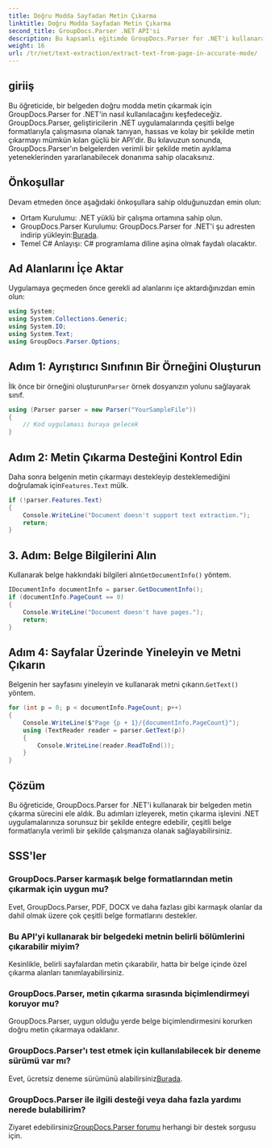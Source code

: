 ```yaml
---
title: Doğru Modda Sayfadan Metin Çıkarma
linktitle: Doğru Modda Sayfadan Metin Çıkarma
second_title: GroupDocs.Parser .NET API'si
description: Bu kapsamlı eğitimde GroupDocs.Parser for .NET'i kullanarak belgelerden metni doğru bir şekilde nasıl çıkaracağınızı öğrenin.
weight: 16
url: /tr/net/text-extraction/extract-text-from-page-in-accurate-mode/
---
```

## giriiş
Bu öğreticide, bir belgeden doğru modda metin çıkarmak için GroupDocs.Parser for .NET'in nasıl kullanılacağını keşfedeceğiz. GroupDocs.Parser, geliştiricilerin .NET uygulamalarında çeşitli belge formatlarıyla çalışmasına olanak tanıyan, hassas ve kolay bir şekilde metin çıkarmayı mümkün kılan güçlü bir API'dir. Bu kılavuzun sonunda, GroupDocs.Parser'ın belgelerden verimli bir şekilde metin ayıklama yeteneklerinden yararlanabilecek donanıma sahip olacaksınız.
## Önkoşullar
Devam etmeden önce aşağıdaki önkoşullara sahip olduğunuzdan emin olun:
- Ortam Kurulumu: .NET yüklü bir çalışma ortamına sahip olun.
-  GroupDocs.Parser Kurulumu: GroupDocs.Parser for .NET'i şu adresten indirip yükleyin:[Burada](https://releases.groupdocs.com/parser/net/).
- Temel C# Anlayışı: C# programlama diline aşina olmak faydalı olacaktır.
## Ad Alanlarını İçe Aktar
Uygulamaya geçmeden önce gerekli ad alanlarını içe aktardığınızdan emin olun:
```csharp
using System;
using System.Collections.Generic;
using System.IO;
using System.Text;
using GroupDocs.Parser.Options;
```
## Adım 1: Ayrıştırıcı Sınıfının Bir Örneğini Oluşturun
 İlk önce bir örneğini oluşturun`Parser` örnek dosyanızın yolunu sağlayarak sınıf.
```csharp
using (Parser parser = new Parser("YourSampleFile"))
{
    // Kod uygulaması buraya gelecek
}
```
## Adım 2: Metin Çıkarma Desteğini Kontrol Edin
 Daha sonra belgenin metin çıkarmayı destekleyip desteklemediğini doğrulamak için`Features.Text` mülk.
```csharp
if (!parser.Features.Text)
{
    Console.WriteLine("Document doesn't support text extraction.");
    return;
}
```
## 3. Adım: Belge Bilgilerini Alın
 Kullanarak belge hakkındaki bilgileri alın`GetDocumentInfo()` yöntem.
```csharp
IDocumentInfo documentInfo = parser.GetDocumentInfo();
if (documentInfo.PageCount == 0)
{
    Console.WriteLine("Document doesn't have pages.");
    return;
}
```
## Adım 4: Sayfalar Üzerinde Yineleyin ve Metni Çıkarın
 Belgenin her sayfasını yineleyin ve kullanarak metni çıkarın.`GetText()` yöntem.
```csharp
for (int p = 0; p < documentInfo.PageCount; p++)
{
    Console.WriteLine($"Page {p + 1}/{documentInfo.PageCount}");
    using (TextReader reader = parser.GetText(p))
    {
        Console.WriteLine(reader.ReadToEnd());
    }
}
```
## Çözüm
Bu öğreticide, GroupDocs.Parser for .NET'i kullanarak bir belgeden metin çıkarma sürecini ele aldık. Bu adımları izleyerek, metin çıkarma işlevini .NET uygulamalarınıza sorunsuz bir şekilde entegre edebilir, çeşitli belge formatlarıyla verimli bir şekilde çalışmanıza olanak sağlayabilirsiniz.

## SSS'ler
### GroupDocs.Parser karmaşık belge formatlarından metin çıkarmak için uygun mu?
Evet, GroupDocs.Parser, PDF, DOCX ve daha fazlası gibi karmaşık olanlar da dahil olmak üzere çok çeşitli belge formatlarını destekler.
### Bu API'yi kullanarak bir belgedeki metnin belirli bölümlerini çıkarabilir miyim?
Kesinlikle, belirli sayfalardan metin çıkarabilir, hatta bir belge içinde özel çıkarma alanları tanımlayabilirsiniz.
### GroupDocs.Parser, metin çıkarma sırasında biçimlendirmeyi koruyor mu?
GroupDocs.Parser, uygun olduğu yerde belge biçimlendirmesini korurken doğru metin çıkarmaya odaklanır.
### GroupDocs.Parser'ı test etmek için kullanılabilecek bir deneme sürümü var mı?
 Evet, ücretsiz deneme sürümünü alabilirsiniz[Burada](https://releases.groupdocs.com/).
### GroupDocs.Parser ile ilgili desteği veya daha fazla yardımı nerede bulabilirim?
 Ziyaret edebilirsiniz[GroupDocs.Parser forumu](https://forum.groupdocs.com/c/parser/17) herhangi bir destek sorgusu için.